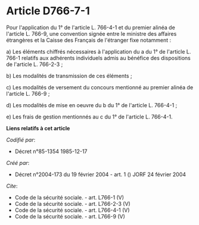 # Article D766-7-1

Pour l'application du 1° de l'article L. 766-4-1 et du premier alinéa de l'article L. 766-9, une convention signée entre le
ministre des affaires étrangères et la Caisse des Français de l'étranger fixe notamment : 

a) Les éléments chiffrés nécessaires à l'application du a du 1° de l'article L. 766-1 relatifs aux adhérents individuels
admis au bénéfice des dispositions de l'article L. 766-2-3 ; 

b) Les modalités de transmission de ces éléments ; 

c) Les modalités de versement du concours mentionné au premier alinéa de l'article L. 766-9 ; 

d) Les modalités de mise en oeuvre du b du 1° de l'article L. 766-4-1 ; 

e) Les frais de gestion mentionnés au c du 1° de l'article L. 766-4-1.

**Liens relatifs à cet article**

_Codifié par_:

  - Décret n°85-1354 1985-12-17

_Créé par_:

  - Décret n°2004-173 du 19 février 2004 - art. 1 () JORF 24 février 2004

_Cite_:

  - Code de la sécurité sociale. - art. L766-1 (V)
  - Code de la sécurité sociale. - art. L766-2-3 (V)
  - Code de la sécurité sociale. - art. L766-4-1 (V)
  - Code de la sécurité sociale. - art. L766-9 (V)
